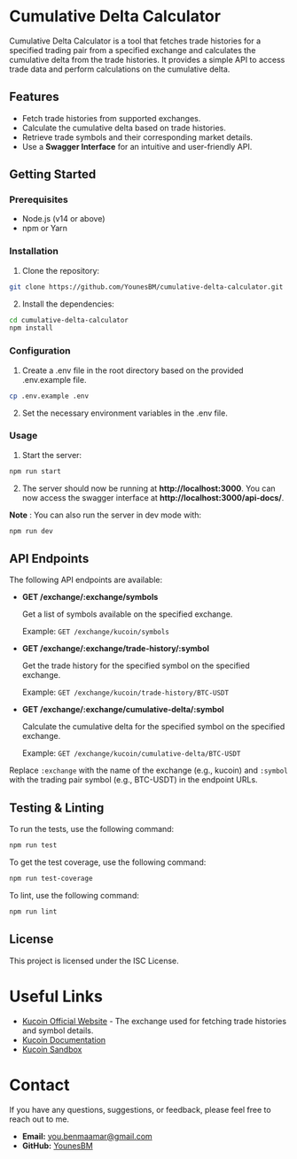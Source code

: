 # Cumulative Delta Calculator

Cumulative Delta Calculator is a tool that fetches trade histories for a specified trading pair from a specified exchange and calculates the cumulative delta from the trade histories. It provides a simple API to access trade data and perform calculations on the cumulative delta.

## Features

- Fetch trade histories from supported exchanges.
- Calculate the cumulative delta based on trade histories.
- Retrieve trade symbols and their corresponding market details.
- Use a **Swagger Interface** for an intuitive and user-friendly API.

## Getting Started

### Prerequisites

- Node.js (v14 or above)
- npm or Yarn

### Installation

1. Clone the repository:

```bash
git clone https://github.com/YounesBM/cumulative-delta-calculator.git
```


2. Install the dependencies:
```bash
cd cumulative-delta-calculator
npm install
```

### Configuration

1. Create a .env file in the root directory based on the provided .env.example file.
```bash
cp .env.example .env
```

2. Set the necessary environment variables in the .env file.

### Usage

1. Start the server:
```bash
npm run start
```

2. The server should now be running at **http://localhost:3000**. You can now access the swagger interface at **http://localhost:3000/api-docs/**.

**Note** : You can also run the server in dev mode with:
```bash
npm run dev
```


## API Endpoints

The following API endpoints are available:

- **GET /exchange/:exchange/symbols**

  Get a list of symbols available on the specified exchange.

  Example: `GET /exchange/kucoin/symbols`

- **GET /exchange/:exchange/trade-history/:symbol**

  Get the trade history for the specified symbol on the specified exchange.

  Example: `GET /exchange/kucoin/trade-history/BTC-USDT`

- **GET /exchange/:exchange/cumulative-delta/:symbol**

  Calculate the cumulative delta for the specified symbol on the specified exchange.

  Example: `GET /exchange/kucoin/cumulative-delta/BTC-USDT`

Replace `:exchange` with the name of the exchange (e.g., kucoin) and `:symbol` with the trading pair symbol (e.g., BTC-USDT) in the endpoint URLs.


## Testing & Linting

To run the tests, use the following command:
```bash
npm run test
```

To get the test coverage, use the following command:
```bash
npm run test-coverage
```

To lint, use the following command:
```bash
npm run lint
```

## License
This project is licensed under the ISC License.


# Useful Links

- [Kucoin Official Website](https://kucoin.com) - The exchange used for fetching trade histories and symbol details.
- [Kucoin Documentation](https://sandbox-docs.kucoin.com/#get-trade-histories)
- [Kucoin Sandbox](https://sandbox.kucoin.com)

# Contact

If you have any questions, suggestions, or feedback, please feel free to reach out to me.

- **Email:** [you.benmaamar@gmail.com](mailto:you.benmaamar@gmail.com)
- **GitHub:** [YounesBM](https://github.com/YounesBM)